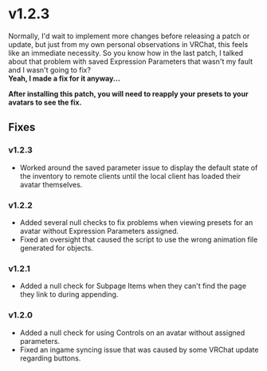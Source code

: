 # v1.2.3
Normally, I'd wait to implement more changes before releasing a patch or update, but just from my own personal observations in VRChat, this feels like an immediate necessity. So you know how in the last patch, I talked about that problem with saved Expression Parameters that wasn't my fault and I wasn't going to fix?  
**Yeah, I made a fix for it anyway...**  

**After installing this patch, you will need to reapply your presets to your avatars to see the fix.**

## Fixes
### v1.2.3
- Worked around the saved parameter issue to display the default state of the inventory to remote clients until the local client has loaded their avatar themselves.
### v1.2.2
- Added several null checks to fix problems when viewing presets for an avatar without Expression Parameters assigned.
- Fixed an oversight that caused the script to use the wrong animation file generated for objects.
### v1.2.1
- Added a null check for Subpage Items when they can't find the page they link to during appending.
### v1.2.0
- Added a null check for using Controls on an avatar without assigned parameters.
- Fixed an ingame syncing issue that was caused by some VRChat update regarding buttons.